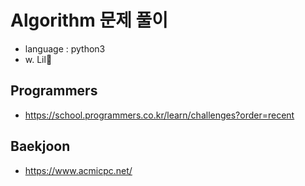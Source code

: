 # Algorithm 문제 풀이 
* language : python3
* w. Lil🩵

## Programmers
- https://school.programmers.co.kr/learn/challenges?order=recent

## Baekjoon 
- https://www.acmicpc.net/

